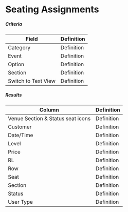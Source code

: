 # Seating Assignments

##### Criteria
| **Field** | **Definition** |
|-------|------| 
| Category | Definition |
| Event | Definition |
| Option | Definition |
| Section | Definition |
| Switch to Text View | Definition |

##### Results
| **Column** | **Definition** |
|-------|------| 
| Venue Section & Status seat icons | Definition |
| Customer | Definition |
| Date/Time | Definition |
| Level | Definition |
| Price | Definition |
| RL | Definition |
| Row | Definition |
| Seat | Definition |
| Section | Definition |
| Status | Definition |
| User Type | Definition |